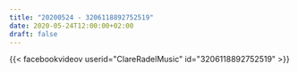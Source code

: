 ```yaml
---
title: "20200524 - 3206118892752519"
date: 2020-05-24T12:00:00+02:00
draft: false
---
```


{{< facebookvideov userid="ClareRadelMusic" id="3206118892752519" >}}